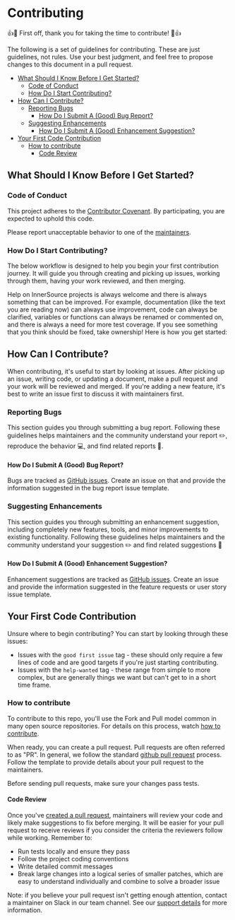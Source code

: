 # Contributing

👍🎉 First off, thank you for taking the time to contribute! 🎉👍

The following is a set of guidelines for contributing. These are just guidelines, not rules. Use your best judgment, and feel free to propose changes to this document in a pull request.

- [What Should I Know Before I Get Started?](#what-should-i-know-before-i-get-started)
  - [Code of Conduct](#code-of-conduct)
  - [How Do I Start Contributing?](#how-do-i-start-contributing)
- [How Can I Contribute?](#how-can-i-contribute)
  - [Reporting Bugs](#reporting-bugs)
    - [How Do I Submit A (Good) Bug Report?](#how-do-i-submit-a-good-bug-report)
  - [Suggesting Enhancements](#suggesting-enhancements)
    - [How Do I Submit A (Good) Enhancement Suggestion?](#how-do-i-submit-a-good-enhancement-suggestion)
- [Your First Code Contribution](#your-first-code-contribution)
  - [How to contribute](#how-to-contribute)
    - [Code Review](#code-review)

## What Should I Know Before I Get Started?

### Code of Conduct

This project adheres to the [Contributor Covenant](./code_of_conduct.md). By participating, you are expected to uphold this code.

Please report unacceptable behavior to one of the [maintainers](./SUPPORT.md#maintainers).

### How Do I Start Contributing?

The below workflow is designed to help you begin your first contribution journey. It will guide you through creating and picking up issues, working through them, having your work reviewed, and then merging.

Help on InnerSource projects is always welcome and there is always something that can be improved. For example, documentation (like the text you are reading now) can always use improvement, code can always be clarified, variables or functions can always be renamed or commented on, and there is always a need for more test coverage. If you see something that you think should be fixed, take ownership! Here is how you get started:

## How Can I Contribute?

When contributing, it's useful to start by looking at issues. After picking up an issue, writing code, or updating a document, make a pull request and your work will be reviewed and merged. If you're adding a new feature, it's best to write an issue first to discuss it with maintainers first.

### Reporting Bugs

This section guides you through submitting a bug report. Following these guidelines helps maintainers and the community understand your report ✏️, reproduce the behavior 💻, and find related reports 🔎.

#### How Do I Submit A (Good) Bug Report?

Bugs are tracked as [GitHub issues](https://guides.github.com/features/issues/). Create an issue on that and provide the information suggested in the bug report issue template.

### Suggesting Enhancements

This section guides you through submitting an enhancement suggestion, including completely new features, tools, and minor improvements to existing functionality. Following these guidelines helps maintainers and the community understand your suggestion ✏️ and find related suggestions 🔎

#### How Do I Submit A (Good) Enhancement Suggestion?

Enhancement suggestions are tracked as [GitHub issues](https://guides.github.com/features/issues/). Create an issue and provide the information suggested in the feature requests or user story issue template.

## Your First Code Contribution

Unsure where to begin contributing? You can start by looking through these issues:

- Issues with the `good first issue` tag - these should only require a few lines of code and are good targets if you're just starting contributing.
- Issues with the `help-wanted` tag - these range from simple to more complex, but are generally things we want but can't get to in a short time frame.

### How to contribute

To contribute to this repo, you'll use the Fork and Pull model common in many open source repositories. For details on this process, watch [how to contribute](https://egghead.io/courses/how-to-contribute-to-an-open-source-project-on-github).

When ready, you can create a pull request. Pull requests are often referred to as "PR". In general, we follow the standard [github pull request](https://help.github.com/en/articles/about-pull-requests) process. Follow the template to provide details about your pull request to the maintainers.

Before sending pull requests, make sure your changes pass tests.

#### Code Review

Once you've [created a pull request](#how-to-contribute), maintainers will review your code and likely make suggestions to fix before merging. It will be easier for your pull request to receive reviews if you consider the criteria the reviewers follow while working. Remember to:

- Run tests locally and ensure they pass
- Follow the project coding conventions
- Write detailed commit messages
- Break large changes into a logical series of smaller patches, which are easy to understand individually and combine to solve a broader issue

Note: if you believe your pull request isn't getting enough attention, contact a maintainer on Slack in our team channel. See our [support details](./SUPPORT.md) for more information.

